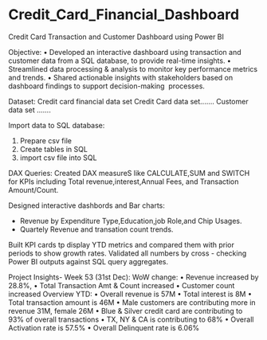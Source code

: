 # Credit_Card_Financial_Dashboard
Credit Card Transaction and Customer Dashboard using Power BI

Objective:
• Developed an interactive dashboard using 
transaction and customer data from a SQL database, 
to provide real-time insights. 
• Streamlined data processing & analysis to monitor 
key performance metrics and trends.
 • Shared actionable insights with stakeholders based 
on dashboard findings to support decision-making 
processes.

Dataset: Credit card financial data set 
Credit Card data set....... 
Customer data set .......

Import data to SQL database:
1. Prepare csv file 
2. Create tables in SQL
3. import csv file into SQL
   
 DAX Queries:
 Created DAX measureS like CALCULATE,SUM and SWITCH for KPIs including Total revenue,interest,Annual Fees,
and Transaction Amount/Count.

Designed interactive dashbords and Bar charts:
* Revenue by Expenditure Type,Education,job Role,and Chip Usages.
* Quartely Revenue and transation count trends.
  
Built KPI cards tp display YTD metrics and compared them with prior periods to show growth rates.
Validated all numbers by cross - checking Power BI outputs against SQL query aggregates.

 Project Insights- Week 53 (31st Dec):
 WoW change: 
• Revenue increased by 28.8%, 
• Total Transaction Amt & Count increased 
 • Customer count increased
 Overview YTD:
 • Overall revenue is 57M
 • Total interest is 8M
 • Total transaction amount is 46M
 • Male customers are contributing more in revenue 31M, female 26M
 • Blue & Silver credit card are contributing to 93% of overall 
transactions
 • TX, NY & CA is contributing to 68%
 • Overall Activation rate is 57.5%
 • Overall Delinquent rate is 6.06%
